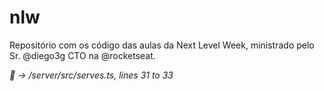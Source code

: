 # nlw
Repositório com os código das aulas da Next Level Week, ministrado pelo Sr. @diego3g CTO na @rocketseat.

*💜 -> /server/src/serves.ts, lines 31 to 33*